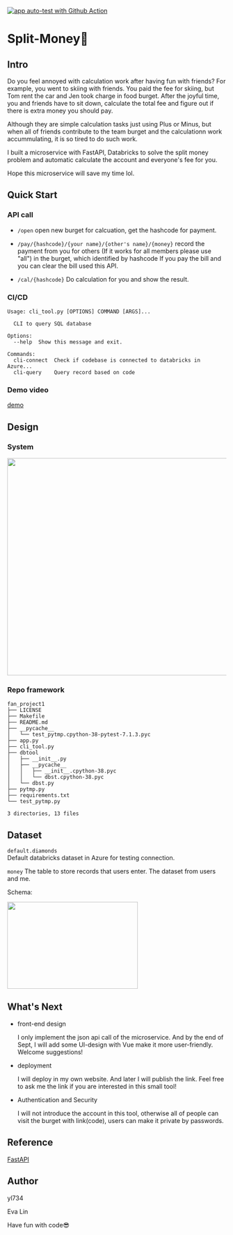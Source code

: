 [![app auto-test with Github Action](https://github.com/nogibjj/fan_project1/actions/workflows/apptest.yml/badge.svg)](https://github.com/nogibjj/fan_project1/actions/workflows/apptest.yml)


# Split-Money🤔

## Intro
Do you feel annoyed with calculation work after having fun with friends? For example, you went to skiing with friends. You paid the fee for skiing, but Tom rent the car and Jen took charge in food burget. After the joyful time, you and friends have to sit down, calculate the total fee and figure out if there is extra money you should pay. 

Although they are simple calculation tasks just using Plus or Minus, but when all of friends contribute to the team burget and the calculationn work accummulating, it is so tired to do such work. 

I built a microservice with FastAPI, Databricks to solve the split money problem and automatic calculate the account and everyone's fee for you. 

Hope this microservice will save my time lol. 

## Quick Start

### API call
- `/open`
  open new burget for calcuation, get the hashcode for payment.
  
- `/pay/{hashcode}/{your name}/{other's name}/{money}` 
  record the payment from you for others (If it works for all members please use "all") in the burget, which identified by hashcode
  If you pay the bill and you can clear the bill used this API. 
  
- `/cal/{hashcode}`
  Do calculation for you and show the result.


### CI/CD
```shell
Usage: cli_tool.py [OPTIONS] COMMAND [ARGS]...

  CLI to query SQL database

Options:
  --help  Show this message and exit.

Commands:
  cli-connect  Check if codebase is connected to databricks in Azure...
  cli-query    Query record based on code
```
 
### Demo video
[demo](https://ypve0vm4k0.feishu.cn/minutes/obcnihw2t945nlalry783595)


## Design
### System
 <img src="https://user-images.githubusercontent.com/26620662/190974371-8ce98923-e7de-4729-bb38-805b4b86ab3c.png" width = "600" height = "500" align=center />

### Repo framework
```shell
fan_project1
├── LICENSE
├── Makefile
├── README.md
├── __pycache__
│   └── test_pytmp.cpython-38-pytest-7.1.3.pyc
├── app.py
├── cli_tool.py
├── dbtool
│   ├── __init__.py
│   ├── __pycache__
│   │   ├── __init__.cpython-38.pyc
│   │   └── dbst.cpython-38.pyc
│   └── dbst.py
├── pytmp.py
├── requirements.txt
└── test_pytmp.py

3 directories, 13 files
```

## Dataset
`default.diamonds`  
Default databricks dataset in Azure for testing connection. 



`money` The table to store records that users enter. The dataset from users and me. 

Schema:

 <img src="https://user-images.githubusercontent.com/26620662/190969290-4b5d1d3f-a89c-488e-ae87-35b50ee810cf.png" width = "300" height = "200" align=center />



## What's Next
- front-end design

  I only implement the json api call of the microservice. And by the end of Sept, I will add some UI-design with Vue make it more user-friendly. Welcome suggestions!
  
- deployment

  I will deploy in my own website. And later I will publish the link. Feel free to ask me the link if you are interested in this small tool!

- Authentication and Security

  I will not introduce the account in this tool, otherwise all of people can visit the burget with link(code), users can make it private by passwords. 
  

## Reference
[FastAPI](https://fastapi.tiangolo.com/)

## Author
yl734

Eva Lin

Have fun with code😎

